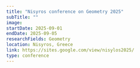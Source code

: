 ```yaml
---
title: "Nisyros conference on Geometry 2025"
subTitle: ""
image:
startDate: 2025-09-01
endDate: 2025-09-05
researchFields: Geometry
location: Nisyros, Greece
link: https://sites.google.com/view/nisylos2025/
type: conference
---
```

